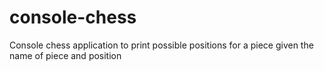 # console-chess
Console chess application to print possible positions for a piece given the name of piece and position
